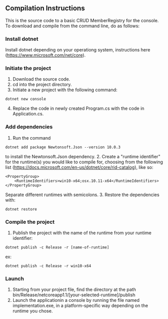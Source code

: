 ## Compilation Instructions

This is the source code to a basic CRUD MemberRegistry for the console. To download and compile from the command line, do as follows:

### Install dotnet
Install dotnet depending on your operationg system, instructions here (https://www.microsoft.com/net/core).

### Initiate the project
1. Download the source code.
2. cd into the project directory.
3. Initiate a new project with the following command:
```
dotnet new console
```
4. Replace the code in newly created Program.cs with the code in Application.cs.

### Add dependencies
1. Run the command
```
dotnet add package Newtonsoft.Json --version 10.0.3
```
to install the Newtonsoft.Json dependency.
2. Create a "runtime identifier" for the runtime(s) you would like to compile for, choosing from the following list (https://docs.microsoft.com/en-us/dotnet/core/rid-catalog), like so:
```
<PropertyGroup>
    <RuntimeIdentifiers>win10-x64;osx.10.11-x64</RuntimeIdentifiers>
</PropertyGroup>
```
Separate different runtimes with semicolons.
3. Restore the dependencies with:
```
dotnet restore
```

### Compile the project
1. Publish the project with the name of the runtime from your runtime identifier:
```
dotnet publish -c Release -r [name-of-runtime]
```
ex: 
```
dotnet publish -c Release -r win10-x64
```

### Launch
1. Starting from your project file, find the directory at the path bin/Release/netcoreapp1.1/[your-selected-runtime]/publish
2. Launch the applicationin a console by running the file named implementation.exe, in a platform-specific way depending on the runtime you chose.
